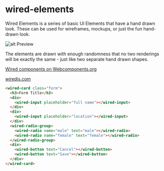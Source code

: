 # wired-elements
Wired Elements is a series of basic UI Elements that have a hand drawn look. These can be used for wireframes, mockups, or just the fun hand-drawn look. 

![alt Preview](https://i.imgur.com/qttPllg.png)

The elements are drawn with enough randomness that no two renderings will be exactly the same - just like two separate hand drawn shapes. 

[Wired components on Webcomponents.org](https://www.webcomponents.org/collection/wiredjs/wired-elements)

[wiredjs.com](http://wiredjs.com)

<!--
```
<custom-element-demo>
  <template>
    <link href="https://fonts.googleapis.com/css?family=Shadows+Into+Light" rel="stylesheet">
    <script src="../webcomponentsjs/webcomponents-lite.js"></script>
    <link rel="import" href="../wired-input/wired-input.html">
    <link rel="import" href="../wired-radio-group/wired-radio-group.html">
    <link rel="import" href="../wired-radio/wired-radio.html">
    <link rel="import" href="../wired-card/wired-card.html">
    <link rel="import" href="../wired-button/wired-button.html">
    <style is="custom-style">
    wired-card {
        max-width: 500px;
        padding: 10px;
        margin: 5px 0;
      }

      .form {
        font-family: 'Shadows Into Light', sans-serif;
        font-weight: 400;
      }

      wired-input {
        width: 400px;
        margin: 5px 0;
      }

      wired-radio {
        display: inline-block;
        margin: 5px;
      }
    </style>
    <next-code-block></next-code-block>
  </template>
</custom-element-demo>
```
-->
```html
<wired-card class="form">
  <h3>Form Title</h3>
  <div>
    <wired-input placeholder="full name"></wired-input>
  </div>
  <div>
    <wired-input placeholder="location"></wired-input>
  </div>
  <wired-radio-group>
    <wired-radio name="male" text="male"></wired-radio>
    <wired-radio name="female" text="female"></wired-radio>
  </wired-radio-group>
  <div>
    <wired-button text="Cancel"></wired-button>
    <wired-button text="Save"></wired-button>
  </div>
</wired-card>
```
